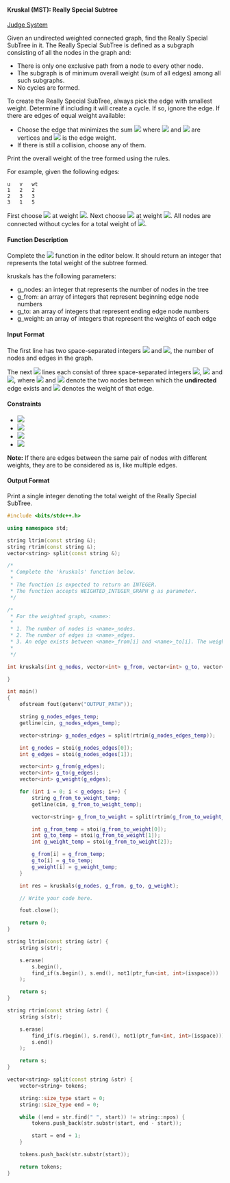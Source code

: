 #### Kruskal (MST): Really Special Subtree

[Judge System](https://www.hackerrank.com/contests/practice-9-sda/challenges/kruskalmstrsub)

Given an undirected weighted connected graph, find the Really Special SubTree in it. The Really Special SubTree is defined as a subgraph consisting of all the nodes in the graph and:

- There is only one exclusive path from a node to every other node.
- The subgraph is of minimum overall weight (sum of all edges) among all such subgraphs.
- No cycles are formed.

To create the Really Special SubTree, always pick the edge with smallest weight. Determine if including it will create a cycle. If so, ignore the edge. If there are edges of equal weight available:

- Choose the edge that minimizes the sum <img src="https://latex.codecogs.com/svg.latex?\Large&space;u+v+wt"> where <img src="https://latex.codecogs.com/svg.latex?\Large&space;u"> and <img src="https://latex.codecogs.com/svg.latex?\Large&space;v"> are vertices and <img src="https://latex.codecogs.com/svg.latex?\Large&space;wt"> is the edge weight.
- If there is still a collision, choose any of them.

Print the overall weight of the tree formed using the rules.

For example, given the following edges:
```
u	v	wt
1	2	2
2	3	3
3	1	5
```
First choose <img src="https://latex.codecogs.com/svg.latex?\Large&space;1\rightarrow{2}"> at weight <img src="https://latex.codecogs.com/svg.latex?\Large&space;2">. Next choose <img src="https://latex.codecogs.com/svg.latex?\Large&space;2\rightarrow{3}"> at weight <img src="https://latex.codecogs.com/svg.latex?\Large&space;3">. All nodes are connected without cycles for a total weight of <img src="https://latex.codecogs.com/svg.latex?\Large&space;3+2=5">.

#### Function Description

Complete the <img src="https://latex.codecogs.com/svg.latex?\Large&space;kruskals"> function in the editor below. It should return an integer that represents the total weight of the subtree formed.

kruskals has the following parameters:

- g_nodes: an integer that represents the number of nodes in the tree
- g_from: an array of integers that represent beginning edge node numbers
- g_to: an array of integers that represent ending edge node numbers
- g_weight: an array of integers that represent the weights of each edge

#### Input Format

The first line has two space-separated integers <img src="https://latex.codecogs.com/svg.latex?\Large&space;g_nodes"> and <img src="https://latex.codecogs.com/svg.latex?\Large&space;g_edges">, the number of nodes and edges in the graph.

The next <img src="https://latex.codecogs.com/svg.latex?\Large&space;g_edges"> lines each consist of three space-separated integers <img src="https://latex.codecogs.com/svg.latex?\Large&space;g_from">, <img src="https://latex.codecogs.com/svg.latex?\Large&space;g_to"> and <img src="https://latex.codecogs.com/svg.latex?\Large&space;g_weight">, where <img src="https://latex.codecogs.com/svg.latex?\Large&space;g_from"> and <img src="https://latex.codecogs.com/svg.latex?\Large&space;g_to"> denote the two nodes between which the **undirected** edge exists and <img src="https://latex.codecogs.com/svg.latex?\Large&space;g_weight"> denotes the weight of that edge.

#### Constraints

- <img src="https://latex.codecogs.com/svg.latex?\Large&space;2\le{g_nodes}\le{3000}">
- <img src="https://latex.codecogs.com/svg.latex?\Large&space;1\le{g_edges\le{\frac{N(N-1)}{2}}}">
- <img src="https://latex.codecogs.com/svg.latex?\Large&space;1\le{g_from,g_to}\le{N}">
- <img src="https://latex.codecogs.com/svg.latex?\Large&space;0\le{g_weight}\le{10^5}">

**Note:** If there are edges between the same pair of nodes with different weights, they are to be considered as is, like multiple edges.

#### Output Format

Print a single integer denoting the total weight of the Really Special SubTree.

```cpp
#include <bits/stdc++.h>

using namespace std;

string ltrim(const string &);
string rtrim(const string &);
vector<string> split(const string &);

/*
 * Complete the 'kruskals' function below.
 *
 * The function is expected to return an INTEGER.
 * The function accepts WEIGHTED_INTEGER_GRAPH g as parameter.
 */

/*
 * For the weighted graph, <name>:
 *
 * 1. The number of nodes is <name>_nodes.
 * 2. The number of edges is <name>_edges.
 * 3. An edge exists between <name>_from[i] and <name>_to[i]. The weight of the edge is <name>_weight[i].
 *
 */

int kruskals(int g_nodes, vector<int> g_from, vector<int> g_to, vector<int> g_weight) {

}

int main()
{
    ofstream fout(getenv("OUTPUT_PATH"));

    string g_nodes_edges_temp;
    getline(cin, g_nodes_edges_temp);

    vector<string> g_nodes_edges = split(rtrim(g_nodes_edges_temp));

    int g_nodes = stoi(g_nodes_edges[0]);
    int g_edges = stoi(g_nodes_edges[1]);

    vector<int> g_from(g_edges);
    vector<int> g_to(g_edges);
    vector<int> g_weight(g_edges);

    for (int i = 0; i < g_edges; i++) {
        string g_from_to_weight_temp;
        getline(cin, g_from_to_weight_temp);

        vector<string> g_from_to_weight = split(rtrim(g_from_to_weight_temp));

        int g_from_temp = stoi(g_from_to_weight[0]);
        int g_to_temp = stoi(g_from_to_weight[1]);
        int g_weight_temp = stoi(g_from_to_weight[2]);

        g_from[i] = g_from_temp;
        g_to[i] = g_to_temp;
        g_weight[i] = g_weight_temp;
    }

    int res = kruskals(g_nodes, g_from, g_to, g_weight);

    // Write your code here.

    fout.close();

    return 0;
}

string ltrim(const string &str) {
    string s(str);

    s.erase(
        s.begin(),
        find_if(s.begin(), s.end(), not1(ptr_fun<int, int>(isspace)))
    );

    return s;
}

string rtrim(const string &str) {
    string s(str);

    s.erase(
        find_if(s.rbegin(), s.rend(), not1(ptr_fun<int, int>(isspace))).base(),
        s.end()
    );

    return s;
}

vector<string> split(const string &str) {
    vector<string> tokens;

    string::size_type start = 0;
    string::size_type end = 0;

    while ((end = str.find(" ", start)) != string::npos) {
        tokens.push_back(str.substr(start, end - start));

        start = end + 1;
    }

    tokens.push_back(str.substr(start));

    return tokens;
}

```
